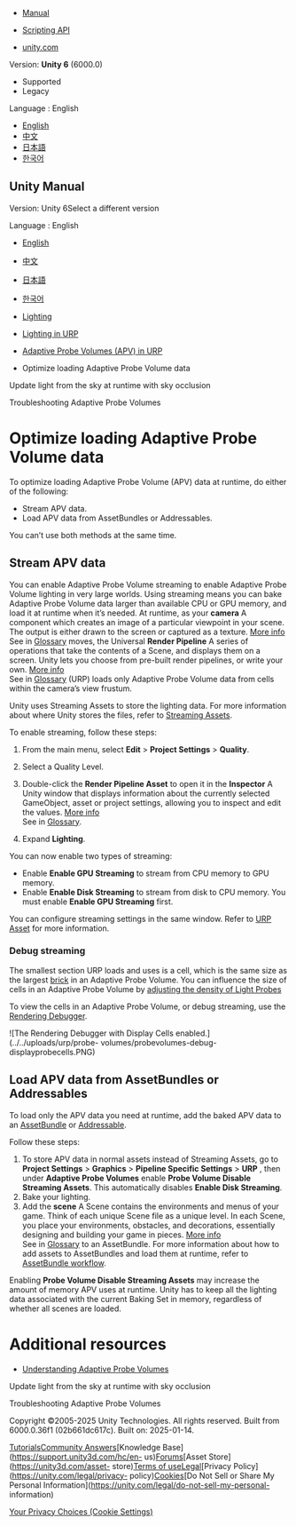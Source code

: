 [](https://docs.unity3d.com)

  * [Manual](../Manual/index.html)
  * [Scripting API](../ScriptReference/index.html)

  * [unity.com](https://unity.com/)

Version: **Unity 6** (6000.0)

  * Supported
  * Legacy

Language : English

  * [English](/Manual/urp/probevolumes-streaming.html)
  * [中文](/cn/current/Manual/urp/probevolumes-streaming.html)
  * [日本語](/ja/current/Manual/urp/probevolumes-streaming.html)
  * [한국어](/kr/current/Manual/urp/probevolumes-streaming.html)

[](https://docs.unity3d.com)

## Unity Manual

Version: Unity 6Select a different version

Language : English

  * [English](/Manual/urp/probevolumes-streaming.html)
  * [中文](/cn/current/Manual/urp/probevolumes-streaming.html)
  * [日本語](/ja/current/Manual/urp/probevolumes-streaming.html)
  * [한국어](/kr/current/Manual/urp/probevolumes-streaming.html)

  * [Lighting](../LightingOverview.html)
  * [Lighting in URP](../urp/lighting-landing.html)
  * [Adaptive Probe Volumes (APV) in URP](../urp/probevolumes.html)
  * Optimize loading Adaptive Probe Volume data

[](../urp/probevolumes-skyocclusion.html)

Update light from the sky at runtime with sky occlusion

[](../urp/probevolumes-fixissues.html)

Troubleshooting Adaptive Probe Volumes

# Optimize loading Adaptive Probe Volume data

To optimize loading Adaptive Probe Volume (APV) data at runtime, do either of
the following:

  * Stream APV data.
  * Load APV data from AssetBundles or Addressables.

You can’t use both methods at the same time.

## Stream APV data

You can enable Adaptive Probe Volume streaming to enable Adaptive Probe Volume
lighting in very large worlds. Using streaming means you can bake Adaptive
Probe Volume data larger than available CPU or GPU memory, and load it at
runtime when it’s needed. At runtime, as your **camera** A component which
creates an image of a particular viewpoint in your scene. The output is either
drawn to the screen or captured as a texture. [More
info](../CamerasOverview.html)  
See in [Glossary](../Glossary.html#Camera) moves, the Universal **Render
Pipeline** A series of operations that take the contents of a Scene, and
displays them on a screen. Unity lets you choose from pre-built render
pipelines, or write your own. [More info](../render-pipelines.html)  
See in [Glossary](../Glossary.html#Renderpipeline) (URP) loads only Adaptive
Probe Volume data from cells within the camera’s view frustum.

Unity uses Streaming Assets to store the lighting data. For more information
about where Unity stores the files, refer to [Streaming
Assets](../StreamingAssets.html).

To enable streaming, follow these steps:

  1. From the main menu, select **Edit** > **Project Settings** > **Quality**.
  2. Select a Quality Level.
  3. Double-click the **Render Pipeline Asset** to open it in the **Inspector** A Unity window that displays information about the currently selected GameObject, asset or project settings, allowing you to inspect and edit the values. [More info](../UsingTheInspector.html)  
See in [Glossary](../Glossary.html#Inspector).

  4. Expand **Lighting**.

You can now enable two types of streaming:

  * Enable **Enable GPU Streaming** to stream from CPU memory to GPU memory.
  * Enable **Enable Disk Streaming** to stream from disk to CPU memory. You must enable **Enable GPU Streaming** first.

You can configure streaming settings in the same window. Refer to [URP
Asset](universalrp-asset.html) for more information.

### Debug streaming

The smallest section URP loads and uses is a cell, which is the same size as
the largest [brick](probevolumes-concept.html) in an Adaptive Probe Volume.
You can influence the size of cells in an Adaptive Probe Volume by [adjusting
the density of Light Probes](probevolumes-changedensity.html)

To view the cells in an Adaptive Probe Volume, or debug streaming, use the
[Rendering Debugger](features/rendering-debugger.html).

![The Rendering Debugger with Display Cells enabled.](../../uploads/urp/probe-
volumes/probevolumes-debug-displayprobecells.PNG)  

## Load APV data from AssetBundles or Addressables

To load only the APV data you need at runtime, add the baked APV data to an
[AssetBundle](../AssetBundlesIntro.html) or
[Addressable](https://docs.unity3d.com/Packages/com.unity.addressables@1.22/manual/index.html).

Follow these steps:

  1. To store APV data in normal assets instead of Streaming Assets, go to **Project Settings** > **Graphics** > **Pipeline Specific Settings** > **URP** , then under **Adaptive Probe Volumes** enable **Probe Volume Disable Streaming Assets**. This automatically disables **Enable Disk Streaming**.
  2. Bake your lighting.
  3. Add the **scene** A Scene contains the environments and menus of your game. Think of each unique Scene file as a unique level. In each Scene, you place your environments, obstacles, and decorations, essentially designing and building your game in pieces. [More info](../CreatingScenes.html)  
See in [Glossary](../Glossary.html#Scene) to an AssetBundle. For more
information about how to add assets to AssetBundles and load them at runtime,
refer to [AssetBundle workflow](../AssetBundles-Workflow.html).

Enabling **Probe Volume Disable Streaming Assets** may increase the amount of
memory APV uses at runtime. Unity has to keep all the lighting data associated
with the current Baking Set in memory, regardless of whether all scenes are
loaded.

# Additional resources

  * [Understanding Adaptive Probe Volumes](probevolumes-concept.html)

[](../urp/probevolumes-skyocclusion.html)

Update light from the sky at runtime with sky occlusion

[](../urp/probevolumes-fixissues.html)

Troubleshooting Adaptive Probe Volumes

Copyright ©2005-2025 Unity Technologies. All rights reserved. Built from
6000.0.36f1 (02b661dc617c). Built on: 2025-01-14.

[Tutorials](https://learn.unity.com/)[Community
Answers](https://answers.unity3d.com)[Knowledge
Base](https://support.unity3d.com/hc/en-
us)[Forums](https://forum.unity3d.com)[Asset Store](https://unity3d.com/asset-
store)[Terms of
use](https://docs.unity3d.com/Manual/TermsOfUse.html)[Legal](https://unity.com/legal)[Privacy
Policy](https://unity.com/legal/privacy-
policy)[Cookies](https://unity.com/legal/cookie-policy)[Do Not Sell or Share
My Personal Information](https://unity.com/legal/do-not-sell-my-personal-
information)

[Your Privacy Choices (Cookie Settings)](javascript:void\(0\);)

